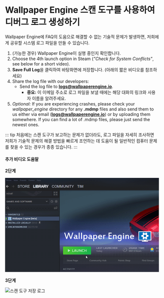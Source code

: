 # Wallpaper Engine 스캔 도구를 사용하여 디버그 로그 생성하기

Wallpaper Engine에 FAQ의 도움으로 해결할 수 없는 기술적 문제가 발생하면, 저희에게 공유할 시스템 로그 파일을 만들 수 있습니다.

1. (가능한 경우) Wallpaper Engine이 실행 중인지 확인합니다.
2. Choose the 4th launch option in Steam (*"Check for System Conflicts"*, see below for a short video).
3. **Save Full Log**을 클릭하여 바탕화면에 저장합니다. (아래의 짧은 비디오를 참조하세요)
4. Share the log file with our developers:
    * Send the log file to **logs@wallpaperengine.io**.
        * **중요:** 이 이메일 주소로 로그 파일을 보낼 때에는 해당 대화의 링크와 사용자 이름을 알려주세요.
5. *Optional:* If you are experiencing crashes, please check your *wallpaper_engine* directory for any **.mdmp** files and also send them to us either via email (**logs@wallpaperengine.io**) or by uploading them somewhere. If you can find a lot of .mdmp files, please just send the newest ones.

::: tip
처음에는 스캔 도구가 보고하는 문제가 없더라도, 로그 파일을 자세히 조사하면 저희가 기술적 문제의 해결 방법을 빠르게 조언하는 데 도움이 될 일반적인 컴퓨터 문제를 찾을 수 있는 경우가 종종 있습니다.
:::

#### 추가 비디오 도움말

**2단계**

![스캔 도구 시작 옵션](./scantoollaunch.gif)

**3단계**

![스캔 도구 저장 로그](./scantoolsave.gif)

